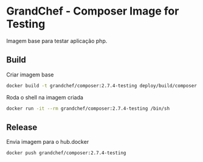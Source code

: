 # GrandChef - Composer Image for Testing
Imagem base para testar aplicação php.

## Build

Criar imagem base
```sh
docker build -t grandchef/composer:2.7.4-testing deploy/build/composer
```

Roda o shell na imagem criada
```sh
docker run -it --rm grandchef/composer:2.7.4-testing /bin/sh
```

## Release

Envia imagem para o hub.docker
```sh
docker push grandchef/composer:2.7.4-testing
```
